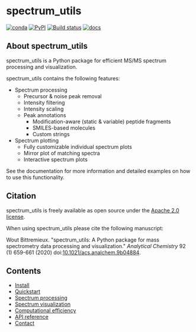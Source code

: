 # spectrum_utils

[![conda](https://img.shields.io/conda/vn/bioconda/spectrum_utils?color=green)](http://bioconda.github.io/recipes/spectrum_utils/README.html)
[![PyPI](https://img.shields.io/pypi/v/spectrum_utils?color=green)](https://pypi.org/project/spectrum_utils/)
[![Build status](https://github.com/bittremieux/spectrum_utils/workflows/tests/badge.svg)](https://github.com/bittremieux/spectrum_utils/actions?query=workflow:tests)
[![docs](https://readthedocs.org/projects/spectrum_utils/badge/?version=latest)](https://spectrum_utils.readthedocs.io/en/latest/?badge=latest)

## About spectrum_utils

spectrum_utils is a Python package for efficient MS/MS spectrum processing and
visualization.

spectrum_utils contains the following features:

- Spectrum processing
    - Precursor & noise peak removal
    - Intensity filtering
    - Intensity scaling
    - Peak annotations
        - Modification-aware (static & variable) peptide fragments
        - SMILES-based molecules
        - Custom strings
- Spectrum plotting
    - Fully customizable individual spectrum plots
    - Mirror plot of matching spectra
    - Interactive spectrum plots
 
 See the documentation for more information and detailed examples on how to use
 this functionality.
 
 ## Citation
 
spectrum_utils is freely available as open source under the
[Apache 2.0 license](http://opensource.org/licenses/Apache-2.0).

When using spectrum_utils please cite the following manuscript:
 
Wout Bittremieux. "spectrum_utils: A Python package for mass spectrometry data
processing and visualization." _Analytical Chemistry_ 92 (1) 659-661 (2020)
doi:[10.1021/acs.analchem.9b04884](https://doi.org/10.1021/acs.analchem.9b04884).

## Contents

- [Install](install.md)
- [Quickstart](quickstart.md)
- [Spectrum processing](processing.md)
- [Spectrum visualization](plotting.md)
- [Computational efficiency](runtime.md)
- [API reference](api.md)
- [Contact](contact.md)
